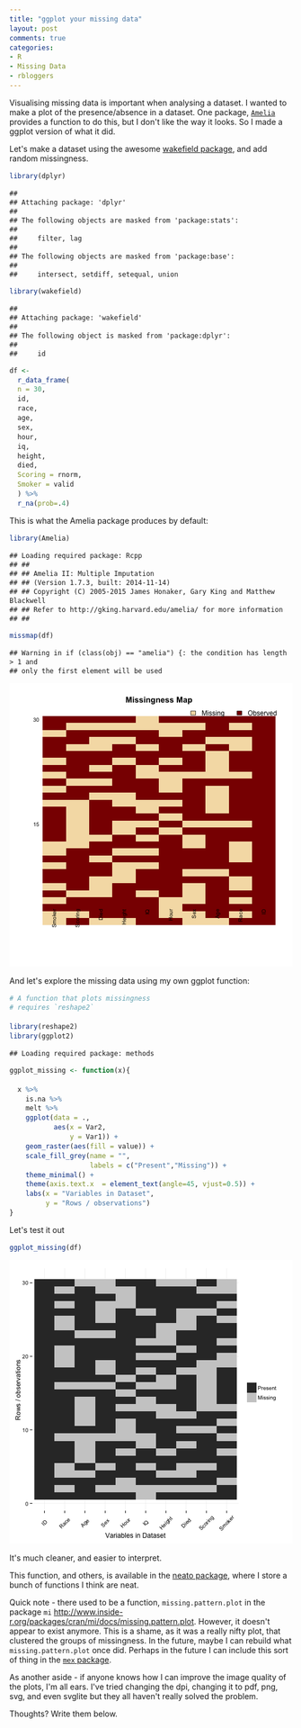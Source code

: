 ```yaml
---
title: "ggplot your missing data"
layout: post
comments: true
categories:
- R
- Missing Data
- rbloggers
---
```


Visualising missing data is important when analysing a dataset. I wanted to make a plot of the presence/absence in a dataset. One package, [`Amelia`](https://cran.r-project.org/web/packages/Amelia/index.html) provides a function to do this, but I don't like the way it looks. So I made a ggplot version of what it did.

Let's make a dataset using the awesome [wakefield package](https://github.com/trinker/wakefield), and add random missingness.


```r
library(dplyr)
```

```
## 
## Attaching package: 'dplyr'
## 
## The following objects are masked from 'package:stats':
## 
##     filter, lag
## 
## The following objects are masked from 'package:base':
## 
##     intersect, setdiff, setequal, union
```

```r
library(wakefield)
```

```
## 
## Attaching package: 'wakefield'
## 
## The following object is masked from 'package:dplyr':
## 
##     id
```

```r
df <- 
  r_data_frame(
  n = 30,
  id,
  race,
  age,
  sex,
  hour,
  iq,
  height,
  died,
  Scoring = rnorm,
  Smoker = valid
  ) %>%
  r_na(prob=.4)
```

This is what the Amelia package produces by default:


```r
library(Amelia)
```

```
## Loading required package: Rcpp
## ## 
## ## Amelia II: Multiple Imputation
## ## (Version 1.7.3, built: 2014-11-14)
## ## Copyright (C) 2005-2015 James Honaker, Gary King and Matthew Blackwell
## ## Refer to http://gking.harvard.edu/amelia/ for more information
## ##
```

```r
missmap(df)
```

```
## Warning in if (class(obj) == "amelia") {: the condition has length > 1 and
## only the first element will be used
```

![plot of chunk unnamed-chunk-2](/figure/source/2015-11-12-ggplot-missing-data/unnamed-chunk-2-1.png) 

And let's explore the missing data using my own ggplot function:


```r
# A function that plots missingness
# requires `reshape2`

library(reshape2)
library(ggplot2)
```

```
## Loading required package: methods
```

```r
ggplot_missing <- function(x){
  
  x %>% 
    is.na %>%
    melt %>%
    ggplot(data = .,
           aes(x = Var2,
               y = Var1)) +
    geom_raster(aes(fill = value)) +
    scale_fill_grey(name = "",
                    labels = c("Present","Missing")) +
    theme_minimal() + 
    theme(axis.text.x  = element_text(angle=45, vjust=0.5)) + 
    labs(x = "Variables in Dataset",
         y = "Rows / observations")
}
```

Let's test it out 


```r
ggplot_missing(df)
```

![plot of chunk unnamed-chunk-4](/figure/source/2015-11-12-ggplot-missing-data/unnamed-chunk-4-1.png) 

It's much cleaner, and easier to interpret.

This function, and others, is available in the [neato package](https://github.com/tierneyn/neato), where I store a bunch of functions I think are neat.

Quick note - there used to be a function, `missing.pattern.plot` in the package `mi` http://www.inside-r.org/packages/cran/mi/docs/missing.pattern.plot. However, it doesn't appear to exist anymore. This is a shame, as it was a really nifty plot, that clustered the groups of missingness. In the future, maybe I can rebuild what `missing.pattern.plot` once did. Perhaps in the future I can include this sort of thing in the [`mex` package](https://github.com/tierneyn/mex).

As another aside - if anyone knows how I can improve the image quality of the plots, I'm all ears. I've tried changing the dpi, changing it to pdf, png, svg, and even svglite but they all haven't really solved the problem.

Thoughts? Write them below.

